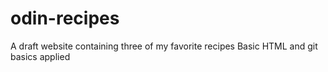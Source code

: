 # odin-recipes
A draft website containing three of my favorite recipes
Basic HTML and git basics applied
